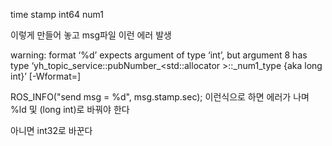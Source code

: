 time stamp
int64 num1

이렇게 만들어 놓고 msg파일
이런 에러 발생

warning: format ‘%d’ expects argument of type ‘int’, but argument 8 has type ‘yh_topic_service::pubNumber_<std::allocator<void> >::_num1_type {aka long int}’ [-Wformat=]

ROS_INFO("send msg = %d", msg.stamp.sec); 이런식으로 하면 에러가 나며
%ld 및 (long int)로 바꿔야 한다

아니면 int32로 바꾼다


